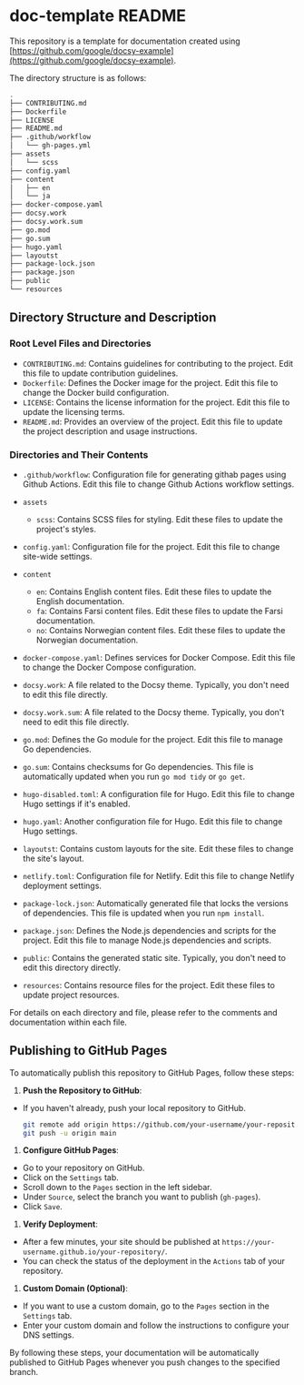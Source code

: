 # doc-template README

This repository is a template for documentation created using
[https://github.com/google/docsy-example](https://github.com/google/docsy-example).

The directory structure is as follows:

```bash
.
├── CONTRIBUTING.md
├── Dockerfile
├── LICENSE
├── README.md
├── .github/workflow
│   └── gh-pages.yml
├── assets
│   └── scss
├── config.yaml
├── content
│   ├── en
│   └── ja
├── docker-compose.yaml
├── docsy.work
├── docsy.work.sum
├── go.mod
├── go.sum
├── hugo.yaml
├── layoutst
├── package-lock.json
├── package.json
├── public
└── resources
```

## Directory Structure and Description

### Root Level Files and Directories

- `CONTRIBUTING.md`: Contains guidelines for contributing to the project. Edit
  this file to update contribution guidelines.
- `Dockerfile`: Defines the Docker image for the project. Edit this file to
  change the Docker build configuration.
- `LICENSE`: Contains the license information for the project. Edit this file to
  update the licensing terms.
- `README.md`: Provides an overview of the project. Edit this file to update the
  project description and usage instructions.

### Directories and Their Contents

- `.github/workflow`: Configuration file for generating githab pages using
  Github Actions. Edit this file to change Github Actions workflow settings.

- `assets`

  - `scss`: Contains SCSS files for styling. Edit these files to update the
    project's styles.

- `config.yaml`: Configuration file for the project. Edit this file to change
  site-wide settings.

- `content`

  - `en`: Contains English content files. Edit these files to update the English
    documentation.
  - `fa`: Contains Farsi content files. Edit these files to update the Farsi
    documentation.
  - `no`: Contains Norwegian content files. Edit these files to update the
    Norwegian documentation.

- `docker-compose.yaml`: Defines services for Docker Compose. Edit this file to
  change the Docker Compose configuration.

- `docsy.work`: A file related to the Docsy theme. Typically, you don't need to
  edit this file directly.

- `docsy.work.sum`: A file related to the Docsy theme. Typically, you don't need
  to edit this file directly.

- `go.mod`: Defines the Go module for the project. Edit this file to manage Go
  dependencies.

- `go.sum`: Contains checksums for Go dependencies. This file is automatically
  updated when you run `go mod tidy` or `go get`.

- `hugo-disabled.toml`: A configuration file for Hugo. Edit this file to change
  Hugo settings if it's enabled.

- `hugo.yaml`: Another configuration file for Hugo. Edit this file to change
  Hugo settings.

- `layoutst`: Contains custom layouts for the site. Edit these files to change
  the site's layout.

- `netlify.toml`: Configuration file for Netlify. Edit this file to change
  Netlify deployment settings.

- `package-lock.json`: Automatically generated file that locks the versions of
  dependencies. This file is updated when you run `npm install`.

- `package.json`: Defines the Node.js dependencies and scripts for the project.
  Edit this file to manage Node.js dependencies and scripts.

- `public`: Contains the generated static site. Typically, you don't need to
  edit this directory directly.

- `resources`: Contains resource files for the project. Edit these files to
  update project resources.

For details on each directory and file, please refer to the comments and
documentation within each file.

## Publishing to GitHub Pages

To automatically publish this repository to GitHub Pages, follow these steps:

1. **Push the Repository to GitHub**:

- If you haven't already, push your local repository to GitHub.

  ```sh
  git remote add origin https://github.com/your-username/your-repository.git
  git push -u origin main
  ```

1. **Configure GitHub Pages**:

- Go to your repository on GitHub.
- Click on the `Settings` tab.
- Scroll down to the `Pages` section in the left sidebar.
- Under `Source`, select the branch you want to publish (`gh-pages`).
- Click `Save`.

1. **Verify Deployment**:

- After a few minutes, your site should be published at
  `https://your-username.github.io/your-repository/`.
- You can check the status of the deployment in the `Actions` tab of your
  repository.

1. **Custom Domain (Optional)**:

- If you want to use a custom domain, go to the `Pages` section in the
  `Settings` tab.
- Enter your custom domain and follow the instructions to configure your DNS
  settings.

By following these steps, your documentation will be automatically published to
GitHub Pages whenever you push changes to the specified branch.

